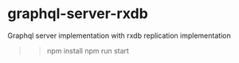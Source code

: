 # graphql-server-rxdb
Graphql server implementation with rxdb replication implementation

>>npm install
>>npm run start
